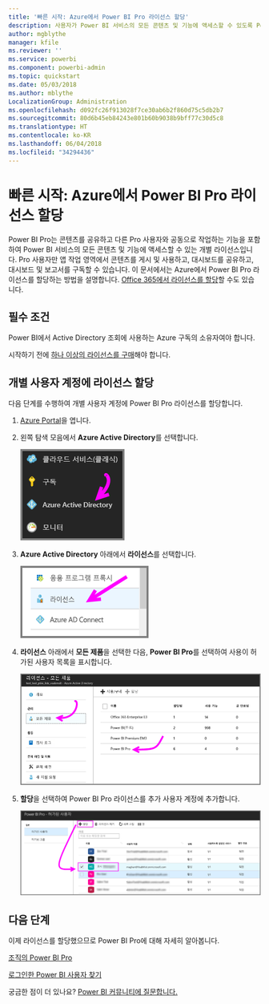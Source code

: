 ```yaml
---
title: '빠른 시작: Azure에서 Power BI Pro 라이선스 할당'
description: 사용자가 Power BI 서비스의 모든 콘텐츠 및 기능에 액세스할 수 있도록 Power BI Pro 라이선스를 할당하는 방법을 알아봅니다.
author: mgblythe
manager: kfile
ms.reviewer: ''
ms.service: powerbi
ms.component: powerbi-admin
ms.topic: quickstart
ms.date: 05/03/2018
ms.author: mblythe
LocalizationGroup: Administration
ms.openlocfilehash: d092fc26f913028f7ce30ab6b2f860d75c5db2b7
ms.sourcegitcommit: 80d6b45eb84243e801b60b9038b9bff77c30d5c8
ms.translationtype: HT
ms.contentlocale: ko-KR
ms.lasthandoff: 06/04/2018
ms.locfileid: "34294436"
---
```

# <a name="quickstart-assign-power-bi-pro-licenses-in-azure"></a>빠른 시작: Azure에서 Power BI Pro 라이선스 할당

Power BI Pro는 콘텐츠를 공유하고 다른 Pro 사용자와 공동으로 작업하는 기능을 포함하여 Power BI 서비스의 모든 콘텐츠 및 기능에 액세스할 수 있는 개별 라이선스입니다. Pro 사용자만 앱 작업 영역에서 콘텐츠를 게시 및 사용하고, 대시보드를 공유하고, 대시보드 및 보고서를 구독할 수 있습니다. 이 문서에서는 Azure에서 Power BI Pro 라이선스를 할당하는 방법을 설명합니다. [Office 365에서 라이선스를 할당](service-admin-assigning-power-bi-pro-licenses.md)할 수도 있습니다.


## <a name="prerequisites"></a>필수 조건

Power BI에서 Active Directory 조회에 사용하는 Azure 구독의 소유자여야 합니다.

시작하기 전에 [하나 이상의 라이선스를 구매](service-admin-purchasing-power-bi-pro.md)해야 합니다.


## <a name="assign-licenses-to-individual-user-accounts"></a>개별 사용자 계정에 라이선스 할당

다음 단계를 수행하여 개별 사용자 계정에 Power BI Pro 라이선스를 할당합니다.

1. [Azure Portal](https://ms.portal.azure.com/#@microsoft.onmicrosoft.com/dashboard/private/39bc3cf7-31a4-43f6-954c-f2d69ca2f0)을 엽니다. 

2. 왼쪽 탐색 모음에서 **Azure Active Directory**를 선택합니다.

    ![Azure Active Directory](media/service-admin-assigning-power-bi-pro-licenses-azure/service-assigning-power-bi-pro-licenses-01.png)

3. **Azure Active Directory** 아래에서 **라이선스**를 선택합니다.

    ![라이선스](media/service-admin-assigning-power-bi-pro-licenses-azure/service-assigning-power-bi-pro-licenses-02.png)

4. **라이선스** 아래에서 **모든 제품**을 선택한 다음, **Power BI Pro**를 선택하여 사용이 허가된 사용자 목록을 표시합니다.

    ![라이선스 - 모든 제품](media/service-admin-assigning-power-bi-pro-licenses-azure/service-assigning-power-bi-pro-licenses-03.png)

5. **할당**을 선택하여 Power BI Pro 라이선스를 추가 사용자 계정에 추가합니다.

    ![라이선스 할당](media/service-admin-assigning-power-bi-pro-licenses-azure/service-assigning-power-bi-pro-licenses-04.png)


## <a name="next-steps"></a>다음 단계

이제 라이선스를 할당했으므로 Power BI Pro에 대해 자세히 알아봅니다.

[조직의 Power BI Pro](service-admin-power-bi-pro-in-your-organization.md)

[로그인한 Power BI 사용자 찾기](service-admin-access-usage.md)

궁금한 점이 더 있나요? [Power BI 커뮤니티에 질문합니다.](https://community.powerbi.com/)